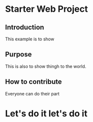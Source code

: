 # Starter Web Project

## Introduction

This example is to show

## Purpose

This is also to show thingh to the world.

## How to contribute

Everyone can do their part
# Let's do it let's do it